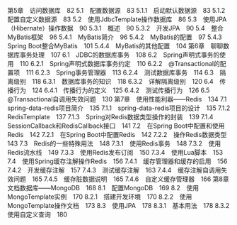 第5章　访问数据库　82
5.1　配置数据源　83
5.1.1　启动默认数据源　83
5.1.2　配置自定义数据源　83
5.2　使用JdbcTemplate操作数据库　86
5.3　使用JPA（Hibernate）操作数据　90
5.3.1　概述　90
5.3.2　开发JPA　90
5.4　整合MyBatis框架　96
5.4.1　MyBatis简介　96
5.4.2　MyBatis的配置　97
5.4.3　Spring Boot整合MyBatis　101
5.4.4　MyBatis的其他配置　104
第6章　聊聊数据库事务处理　107
6.1　JDBC的数据库事务　108
6.2　Spring声明式事务的使用　110
6.2.1　Spring声明式数据库事务约定　110
6.2.2　@Transactional的配置项　111
6.2.3　Spring事务管理器　113
6.2.4　测试数据库事务　114
6.3　隔离级别　118
6.3.1　数据库事务的知识　118
6.3.2　详解隔离级别　120
6.4　传播行为　124
6.4.1　传播行为的定义　125
6.4.2　测试传播行为　126
6.5　@Transactional自调用失效问题　130
第7章　使用性能利器——Redis　134
7.1　spring-data-redis项目简介　135
7.1.1　spring-data-redis项目的设计　135
7.1.2　RedisTemplate　137
7.1.3　Spring对Redis数据类型操作的封装　139
7.1.4　SessionCallback和RedisCallback接口　141
7.2　在Spring Boot中配置和使用Redis　142
7.2.1　在Spring Boot中配置Redis　142
7.2.2　操作Redis数据类型　143
7.3　Redis的一些特殊用法　148
7.3.1　使用Redis事务　148
7.3.2　使用Redis流水线　149
7.3.3　使用Redis发布订阅　150
7.3.4　使用Lua脚本　153
7.4　使用Spring缓存注解操作Redis　156
7.4.1　缓存管理器和缓存的启用　156
7.4.2　开发缓存注解　157
7.4.3　测试缓存注解　163
7.4.4　缓存注解自调用失效问题　165
7.4.5　缓存脏数据说明　165
7.4.6　自定义缓存管理器　166
第8章　文档数据库——MongoDB　168
8.1　配置MongoDB　169
8.2　使用MongoTemplate实例　170
8.2.1　搭建开发环境　170
8.2.2　使用MongoTemplate操作文档　173
8.3　使用JPA　178
8.3.1　基本用法　178
8.3.2　使用自定义查询　180



